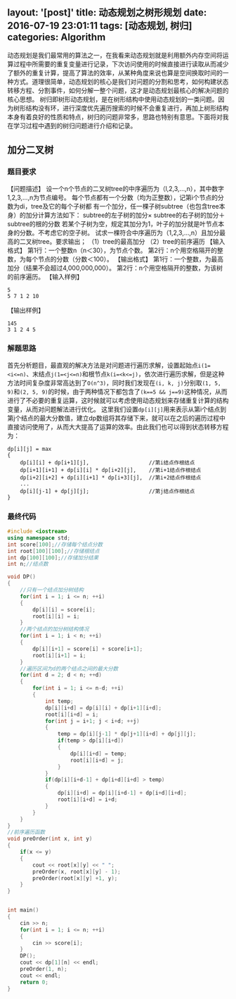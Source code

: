 layout: '[post]'
title: 动态规划之树形规划
date: 2016-07-19 23:01:11
tags: [动态规划, 树归]
categories: Algorithm
---
动态规划是我们最常用的算法之一，在我看来动态规划就是利用额外内存空间将运算过程中所需要的重复变量进行记录，下次访问使用的时候直接进行读取从而减少了额外的重复计算，提高了算法的效率，从某种角度来说也算是空间换取时间的一种方式。道理很简单，动态规划的核心是我们对问题的分割和思考，如何构建状态转移方程、分割事件，如何分解一整个问题，这才是动态规划最核心的解决问题的核心思想。
树归即树形动态规划，是在树形结构中使用动态规划的一类问题。因为树形结构没有环，进行深度优先遍历搜索的时候不会重复进行，再加上树形结构本身有着良好的性质和特点，树归的问题非常多，思路也特别有意思。下面将对我在学习过程中遇到的树归问题进行介绍和记录。

<!--more-->
## 加分二叉树
### 题目要求
【问题描述】
    设一个n个节点的二叉树tree的中序遍历为（l,2,3,…,n），其中数字1,2,3,…,n为节点编号。
 每个节点都有一个分数（均为正整数），记第i个节点的分数为di，tree及它的每个子树都
 有一个加分，任一棵子树subtree（也包含tree本身）的加分计算方法如下：
    subtree的左子树的加分× subtree的右子树的加分＋subtree的根的分数
    若某个子树为空，规定其加分为1，叶子的加分就是叶节点本身的分数。不考虑它的空子树。
    试求一棵符合中序遍历为（1,2,3,…,n）且加分最高的二叉树tree。要求输出；
    （1）tree的最高加分
    （2）tree的前序遍历
【输入格式】
    第1行：一个整数n（n＜30），为节点个数。
    第2行：n个用空格隔开的整数，为每个节点的分数（分数＜100）。
【输出格式】
    第1行：一个整数，为最高加分（结果不会超过4,000,000,000）。
    第2行：n个用空格隔开的整数，为该树的前序遍历。
【输入样例】

    5
    5 7 1 2 10

【输出样例】

    145
    3 1 2 4 5

### 解题思路
首先分析题目，最直观的解决方法是对问题进行遍历求解，设置起始点`i(1=<i<=n)`、末结点`j(1=<j<=n)`和根节点`k(i=<k<=j)`，依次进行遍历求解，但是这种方法时间复杂度非常高达到了`O(n^3)`，同时我们发现在`(i, k, j)`分别取`(1, 5, 9)`和`(2, 5, 9)`的时候，由于两种情况下都包含了`(k==5 && j==9)`这种情况，从而进行了不必要的重复运算，这时候就可以考虑使用动态规划来存储重复计算的结构变量，从而对问题解法进行优化。
这里我们设置`dp[i][j]`用来表示从第i个结点到第j个结点的最大分数值，建立dp数组将其存储下来，就可以在之后的遍历过程中直接访问使用了，从而大大提高了运算的效率。由此我们也可以得到状态转移方程为：
```
dp[i][j] = max
{
    dp[i][i] + dp[i+1][j],                   //第i结点作根结点
    dp[i+1][i+1] + dp[i][i] * dp[i+2][j],    //第i+1结点作根结点
    dp[i+2][i+2] + dp[i][i+1] * dp[i+3][j],  //第i+2结点作根结点
    ...
    dp[i][j-1] + dp[j][j];                   //第j结点作根结点 
}
```

### 最终代码
```c++
#include <iostream>
using namespace std;
int score[100];//存储每个结点分数
int root[100][100];//存储根结点
int dp[100][100];//存储加分结果
int n;//结点数

void DP()
{
    //只有一个结点加分树结构
    for(int i = 1; i <= n; ++i)
    {
        dp[i][i] = score[i];
        root[i][i] = i;
    }
    //两个结点的加分树结构情况
    for(int i = 1; i < n; ++i)
    {
        dp[i][i+1] = score[i] + score[i+1];
        root[i][i+1] = i;
    }
    //遍历区间为d的两个结点之间的最大分数
    for(int d = 2; d < n; ++d)
    {
        for(int i = 1; i <= n-d; ++i)
        {
            int temp;
            dp[i][i+d] = dp[i][i] + dp[i+1][i+d];
            root[i][i+d] = i;
            for(int j = i+1; j < i+d; ++j)
            {
                temp = dp[i][j-1] * dp[j+1][i+d] + dp[j][j];
                if(temp > dp[i][i+d])
                {
                    dp[i][i+d] = temp;
                    root[i][i+d] = j;
                }
            }
            if(dp[i][i+d-1] + dp[i+d][i+d] > temp)
            {
                dp[i][i+d] = dp[i][i+d-1] + dp[i+d][i+d];
                root[i][i+d] = i+d;
            }
        }
    }
}
//前序遍历函数
void preOrder(int x, int y)
{
    if(x <= y)
    {
        cout << root[x][y] << " ";
        preOrder(x, root[x][y] - 1);
        preOrder(root[x][y] +1, y);
    }
}


int main()
{
    cin >> n;
    for(int i = 1; i <= n; ++i)
    {
        cin >> score[i];
    }
    DP();
    cout << dp[1][n] << endl;
    preOrder(1, n);
    cout << endl;
    return 0;
}
```

